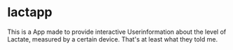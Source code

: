# lactapp

This is a App made to provide interactive Userinformation about the level of Lactate, measured by a certain device. That's at least what they told me.
